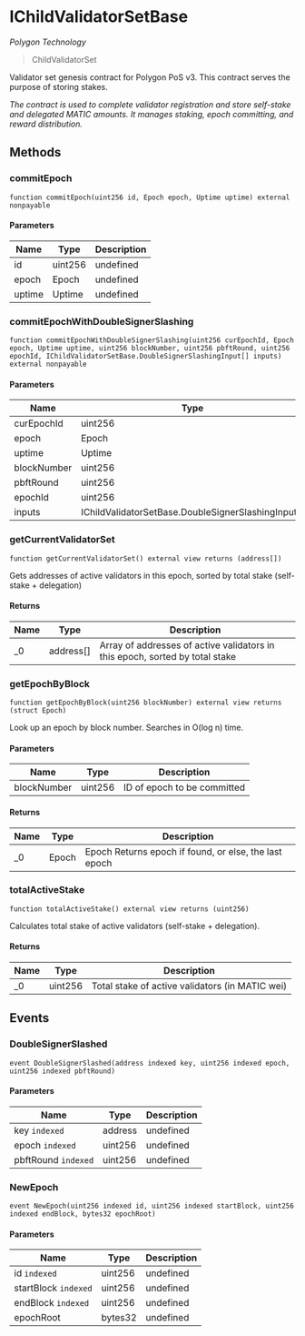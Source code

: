 # IChildValidatorSetBase

_Polygon Technology_

> ChildValidatorSet

Validator set genesis contract for Polygon PoS v3. This contract serves the purpose of storing stakes.

_The contract is used to complete validator registration and store self-stake and delegated MATIC amounts. It manages staking, epoch committing, and reward distribution._

## Methods

### commitEpoch

```solidity
function commitEpoch(uint256 id, Epoch epoch, Uptime uptime) external nonpayable
```

#### Parameters

| Name   | Type    | Description |
| ------ | ------- | ----------- |
| id     | uint256 | undefined   |
| epoch  | Epoch   | undefined   |
| uptime | Uptime  | undefined   |

### commitEpochWithDoubleSignerSlashing

```solidity
function commitEpochWithDoubleSignerSlashing(uint256 curEpochId, Epoch epoch, Uptime uptime, uint256 blockNumber, uint256 pbftRound, uint256 epochId, IChildValidatorSetBase.DoubleSignerSlashingInput[] inputs) external nonpayable
```

#### Parameters

| Name        | Type                                               | Description |
| ----------- | -------------------------------------------------- | ----------- |
| curEpochId  | uint256                                            | undefined   |
| epoch       | Epoch                                              | undefined   |
| uptime      | Uptime                                             | undefined   |
| blockNumber | uint256                                            | undefined   |
| pbftRound   | uint256                                            | undefined   |
| epochId     | uint256                                            | undefined   |
| inputs      | IChildValidatorSetBase.DoubleSignerSlashingInput[] | undefined   |

### getCurrentValidatorSet

```solidity
function getCurrentValidatorSet() external view returns (address[])
```

Gets addresses of active validators in this epoch, sorted by total stake (self-stake + delegation)

#### Returns

| Name | Type      | Description                                                                  |
| ---- | --------- | ---------------------------------------------------------------------------- |
| \_0  | address[] | Array of addresses of active validators in this epoch, sorted by total stake |

### getEpochByBlock

```solidity
function getEpochByBlock(uint256 blockNumber) external view returns (struct Epoch)
```

Look up an epoch by block number. Searches in O(log n) time.

#### Parameters

| Name        | Type    | Description                 |
| ----------- | ------- | --------------------------- |
| blockNumber | uint256 | ID of epoch to be committed |

#### Returns

| Name | Type  | Description                                           |
| ---- | ----- | ----------------------------------------------------- |
| \_0  | Epoch | Epoch Returns epoch if found, or else, the last epoch |

### totalActiveStake

```solidity
function totalActiveStake() external view returns (uint256)
```

Calculates total stake of active validators (self-stake + delegation).

#### Returns

| Name | Type    | Description                                     |
| ---- | ------- | ----------------------------------------------- |
| \_0  | uint256 | Total stake of active validators (in MATIC wei) |

## Events

### DoubleSignerSlashed

```solidity
event DoubleSignerSlashed(address indexed key, uint256 indexed epoch, uint256 indexed pbftRound)
```

#### Parameters

| Name                | Type    | Description |
| ------------------- | ------- | ----------- |
| key `indexed`       | address | undefined   |
| epoch `indexed`     | uint256 | undefined   |
| pbftRound `indexed` | uint256 | undefined   |

### NewEpoch

```solidity
event NewEpoch(uint256 indexed id, uint256 indexed startBlock, uint256 indexed endBlock, bytes32 epochRoot)
```

#### Parameters

| Name                 | Type    | Description |
| -------------------- | ------- | ----------- |
| id `indexed`         | uint256 | undefined   |
| startBlock `indexed` | uint256 | undefined   |
| endBlock `indexed`   | uint256 | undefined   |
| epochRoot            | bytes32 | undefined   |
